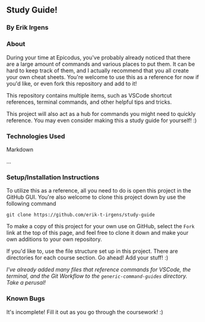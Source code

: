 ## Study Guide! 

### By Erik Irgens

### About
During your time at Epicodus, you've probably already noticed that there are a large amount of commands and various places to put them. It can be hard to keep track of them, and I actually recommend that you all create your own cheat sheets. You're welcome to use this as a reference for now if you'd like, or even fork this repository and add to it! 

This repository contains multiple items, such as VSCode shortcut references, terminal commands, and other helpful tips and tricks. 

This project will also act as a hub for commands you might need to quickly reference. You may even consider making this a study guide for yourself! :) 

### Technologies Used
Markdown

...

### Setup/Installation Instructions 
To utilize this as a reference, all you need to do is open this project in the GitHub GUI. You're also welcome to clone this project down by use the following command

`git clone https://github.com/erik-t-irgens/study-guide`

To make a copy of this project for your own use on GitHub, select the `Fork` link at the top of this page, and feel free to clone it down and make your own additions to your own repository. 

If you'd like to, use the file structure set up in this project. There are directories for each course section. Go ahead! Add your stuff! :) 

*I've already added many files that reference commands for VSCode, the terminal, and the Git Workflow to the `generic-command-guides` directory. Take a perusal!*

### Known Bugs
It's incomplete! Fill it out as you go through the coursework! :)

